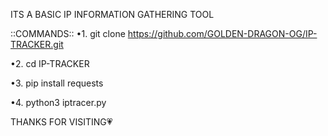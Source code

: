 ITS A BASIC IP INFORMATION GATHERING TOOL

::COMMANDS::
•1. git clone https://github.com/GOLDEN-DRAGON-OG/IP-TRACKER.git

•2. cd IP-TRACKER

•3. pip install requests

•4. python3 iptracer.py

THANKS FOR VISITING💗
